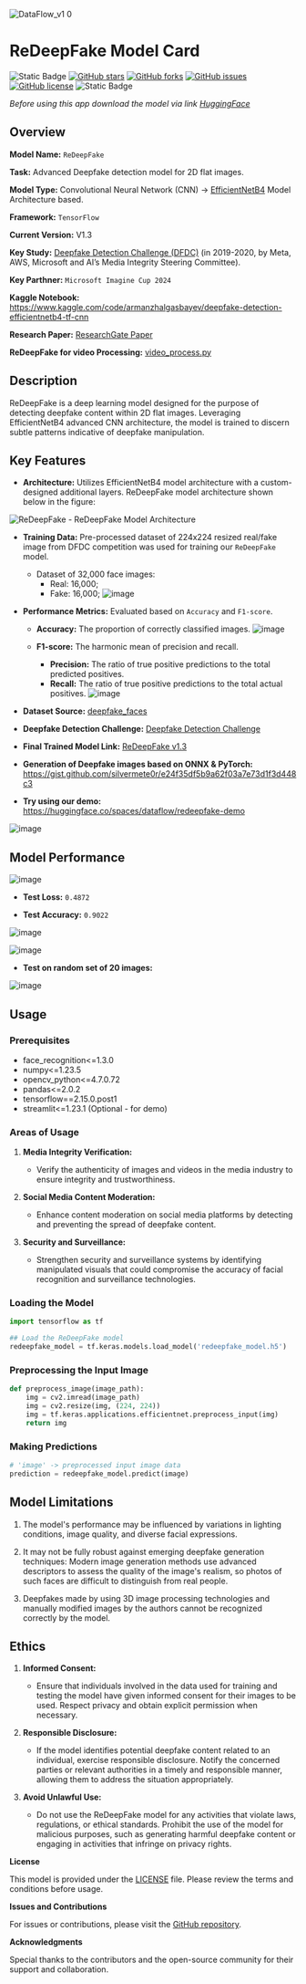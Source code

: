 ![DataFlow_v1 0](https://github.com/silvermete0r/redeepfake-demo-app/assets/108217670/3f6d3b6e-fa65-4cc1-b703-383bbe063599)

# ReDeepFake Model Card

![Static Badge](https://img.shields.io/badge/tensorflow-black?style=flat&logo=tensorflow) 
[![GitHub stars](https://img.shields.io/github/stars/silvermete0r/redeepfake-demo-app.svg?style=flat&logo=github&colorB=yellow)](https://github.com/silvermete0r/redeepfake-demo-app/stargazers/)
[![GitHub forks](https://img.shields.io/github/forks/silvermete0r/redeepfake-demo-app.svg?style=flat&logo=github&colorB=blue)](https://github.com/silvermete0r/redeepfake-demo-app/network/)
[![GitHub issues](https://img.shields.io/github/issues/silvermete0r/redeepfake-demo-app.svg?style=flat&logo=github)](https://github.com/silvermete0r/redeepfake-demo-app/issues)
[![GitHub license](https://img.shields.io/github/license/silvermete0r/redeepfake-demo-app.svg?style=flat&logo=github&colorB=green)](https://github.com/silvermete0r/redeepfake-demo-app/blob/master/LICENSE)
![Static Badge](https://img.shields.io/badge/Powered%20by-Dataflow-lime?style=plastic)

*Before using this app download the model via link [HuggingFace](https://huggingface.co/dataflow/redeepfake)*

## Overview

**Model Name:** `ReDeepFake` 

**Task:** Advanced Deepfake detection model for 2D flat images.

**Model Type:** Convolutional Neural Network (CNN) -> [EfficientNetB4](https://www.tensorflow.org/api_docs/python/tf/keras/applications/efficientnet) Model Architecture based.

**Framework:** `TensorFlow`

**Current Version:** V1.3

**Key Study:** [Deepfake Detection Challenge (DFDC)](https://www.kaggle.com/competitions/deepfake-detection-challenge) (in 2019-2020, by Meta, AWS, Microsoft and AI’s Media Integrity Steering Committee).

**Key Parthner:** `Microsoft Imagine Cup 2024`

**Kaggle Notebook:** https://www.kaggle.com/code/armanzhalgasbayev/deepfake-detection-efficientnetb4-tf-cnn

**Research Paper:** [ResearchGate Paper](https://www.researchgate.net/publication/378157870_Using_the_CNN_architecture_based_on_the_EfficientNetB4_model_to_efficiently_detect_Deepfake_images)

**ReDeepFake for video Processing:** [video_process.py](https://github.com/silvermete0r/redeepfake-demo-app/blob/master/video_process.py)

## Description

ReDeepFake is a deep learning model designed for the purpose of detecting deepfake content within 2D flat images. Leveraging EfficientNetB4 advanced CNN architecture, the model is trained to discern subtle patterns indicative of deepfake manipulation.

## Key Features

- **Architecture:** Utilizes EfficientNetB4 model architecture with a custom-designed additional layers. ReDeepFake model architecture shown below in the figure:

![ReDeepFake - ReDeepFake Model Architecture](https://github.com/silvermete0r/redeepfake-demo-app/assets/108217670/df7e1ba4-2da7-4b78-bde2-c031ba52e173)

- **Training Data:** Pre-processed dataset of 224x224 resized real/fake image from DFDC competition was used for training our `ReDeepFake` model.
  - Dataset of 32,000 face images:
    - Real: 16,000;
    - Fake: 16,000;
![image](https://github.com/silvermete0r/redeepfake-demo-app/assets/108217670/f50b2107-78fd-4458-9c4d-8f23fc9056d0)

- **Performance Metrics:** Evaluated based on `Accuracy` and `F1-score`.
  - **Accuracy:** The proportion of correctly classified images.
![image](https://github.com/silvermete0r/redeepfake-demo-app/assets/108217670/79798e97-2261-421d-a512-e888c2401fec)

  - **F1-score:** The harmonic mean of precision and recall.
    - **Precision:** The ratio of true positive predictions to the total predicted positives.
    - **Recall:** The ratio of true positive predictions to the total actual positives.
![image](https://github.com/silvermete0r/redeepfake-demo-app/assets/108217670/327d5060-fb80-4c66-a3c5-f9b94e601386)


- **Dataset Source:** [deepfake_faces](https://www.kaggle.com/datasets/dagnelies/deepfake-faces)

- **Deepfake Detection Challenge:** [Deepfake Detection Challenge](https://www.kaggle.com/competitions/deepfake-detection-challenge)

- **Final Trained Model Link:** [ReDeepFake v1.3](https://github.com/silvermete0r/redeepfake-demo-app/blob/master/.models/model.h5)

- **Generation of Deepfake images based on ONNX & PyTorch:** https://gist.github.com/silvermete0r/e24f35df5b9a62f03a7e73d1f3d448c3

- **Try using our demo:** https://huggingface.co/spaces/dataflow/redeepfake-demo

![image](https://github.com/silvermete0r/redeepfake-demo-app/assets/108217670/3dd74781-9d0b-42fd-ab6e-eb3ce2063769)

## Model Performance

![image](https://github.com/silvermete0r/redeepfake-demo-app/assets/108217670/adefa62a-fc3a-48d2-a141-9d04e8607240)

* **Test Loss:** `0.4872`

* **Test Accuracy:** `0.9022`

![image](https://github.com/silvermete0r/redeepfake-demo-app/assets/108217670/69a305bb-b5d6-42e4-be94-39cecb9d05c3)

![image](https://github.com/silvermete0r/redeepfake-demo-app/assets/108217670/db22e81d-d0f0-4722-a40f-d763aaeb8ff3)

* **Test on random set of 20 images:** 

![image](https://github.com/silvermete0r/redeepfake-demo-app/assets/108217670/bfc7112e-2a60-4e8d-bd9b-d3a39bea837c)


## Usage

### Prerequisites

* face_recognition<=1.3.0
* numpy<=1.23.5
* opencv_python<=4.7.0.72
* pandas<=2.0.2
* tensorflow==2.15.0.post1
* streamlit<=1.23.1 (Optional - for demo)

### Areas of Usage

1. **Media Integrity Verification:**
   - Verify the authenticity of images and videos in the media industry to ensure integrity and trustworthiness.

2. **Social Media Content Moderation:**
   - Enhance content moderation on social media platforms by detecting and preventing the spread of deepfake content.

3. **Security and Surveillance:**
   - Strengthen security and surveillance systems by identifying manipulated visuals that could compromise the accuracy of facial recognition and surveillance technologies.
   

### Loading the Model

```python
import tensorflow as tf

## Load the ReDeepFake model
redeepfake_model = tf.keras.models.load_model('redeepfake_model.h5')
```

### Preprocessing the Input Image
```python
def preprocess_image(image_path):
    img = cv2.imread(image_path)
    img = cv2.resize(img, (224, 224))
    img = tf.keras.applications.efficientnet.preprocess_input(img)
    return img
```

### Making Predictions

```python
# 'image' -> preprocessed input image data
prediction = redeepfake_model.predict(image)
```

## Model Limitations

1. The model's performance may be influenced by variations in lighting conditions, image quality, and diverse facial expressions.

2. It may not be fully robust against emerging deepfake generation techniques: Modern image generation methods use advanced descriptors to assess the quality of the image's realism, so photos of such faces are difficult to distinguish from real people. 

3. Deepfakes made by using 3D image processing technologies and manually modified images by the authors cannot be recognized correctly by the model.

## Ethics

1. **Informed Consent:**
   - Ensure that individuals involved in the data used for training and testing the model have given informed consent for their images to be used. Respect privacy and obtain explicit permission when necessary.

2. **Responsible Disclosure:**
   - If the model identifies potential deepfake content related to an individual, exercise responsible disclosure. Notify the concerned parties or relevant authorities in a timely and responsible manner, allowing them to address the situation appropriately.

3. **Avoid Unlawful Use:**
   - Do not use the ReDeepFake model for any activities that violate laws, regulations, or ethical standards. Prohibit the use of the model for malicious purposes, such as generating harmful deepfake content or engaging in activities that infringe on privacy rights.

**License**

This model is provided under the [LICENSE](LICENSE) file. Please review the terms and conditions before usage.

**Issues and Contributions**

For issues or contributions, please visit the [GitHub repository](https://github.com/silvermete0r/redeepfake-demo-app).

**Acknowledgments**

Special thanks to the contributors and the open-source community for their support and collaboration.

